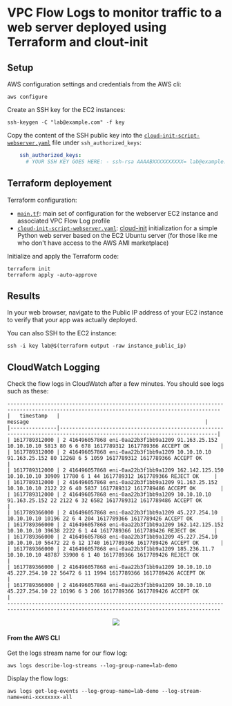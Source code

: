 # VPC Flow Logs to monitor traffic to a web server deployed using Terraform and clout-init

## Setup

AWS configuration settings and credentials from the AWS cli:
```
aws configure
```

Create an SSH key for the EC2 instances:
```
ssh-keygen -C "lab@example.com" -f key
```

Copy the content of the SSH public key into the [`cloud-init-script-webserver.yaml`](cloud-init-script-webserver.yaml) file under `ssh_authorized_keys`:
```YAML
    ssh_authorized_keys:
      # YOUR SSH KEY GOES HERE: - ssh-rsa AAAABXXXXXXXXXX= lab@example.com
```

## Terraform deployement  

Terraform configuration:  
- [`main.tf`](main.tf): main set of configuration for the webserver EC2 instance and associated VPC Flow Log profile
- [`cloud-init-script-webserver.yaml`](cloud-init-script-webserver.yaml): [cloud-init](https://learn.hashicorp.com/tutorials/terraform/cloud-init) initialization for a simple Python web server based on the EC2 Ubuntu server (for those like me who don't have access to the AWS AMI marketplace)

Initialize and apply the Terraform code:
```
terraform init
terraform apply -auto-approve
```

## Results  

In your web browser, navigate to the Public IP address of your EC2 instance to verify that your app was actually deployed.  

You can also SSH to the EC2 instance:  
```
ssh -i key lab@$(terraform output -raw instance_public_ip)
```

## CloudWatch Logging

Check the flow logs in CloudWatch after a few minutes.
You should see logs such as these:
```
-------------------------------------------------------------------------------------------------------------------------------------------
|   timestamp   |                                                         message                                                         |
|---------------|-------------------------------------------------------------------------------------------------------------------------|
| 1617789312000 | 2 416496057868 eni-0aa22b3f1bb9a1209 91.163.25.152 10.10.10.10 5813 80 6 6 678 1617789312 1617789366 ACCEPT OK          |
| 1617789312000 | 2 416496057868 eni-0aa22b3f1bb9a1209 10.10.10.10 91.163.25.152 80 12268 6 5 1059 1617789312 1617789366 ACCEPT OK        |
| 1617789312000 | 2 416496057868 eni-0aa22b3f1bb9a1209 162.142.125.150 10.10.10.10 30909 17780 6 1 44 1617789312 1617789366 REJECT OK     |
| 1617789312000 | 2 416496057868 eni-0aa22b3f1bb9a1209 91.163.25.152 10.10.10.10 2122 22 6 40 5837 1617789312 1617789486 ACCEPT OK        |
| 1617789312000 | 2 416496057868 eni-0aa22b3f1bb9a1209 10.10.10.10 91.163.25.152 22 2122 6 32 6582 1617789312 1617789486 ACCEPT OK        |
| 1617789366000 | 2 416496057868 eni-0aa22b3f1bb9a1209 45.227.254.10 10.10.10.10 10196 22 6 4 204 1617789366 1617789426 ACCEPT OK         |
| 1617789366000 | 2 416496057868 eni-0aa22b3f1bb9a1209 162.142.125.152 10.10.10.10 39638 2222 6 1 44 1617789366 1617789426 REJECT OK      |
| 1617789366000 | 2 416496057868 eni-0aa22b3f1bb9a1209 45.227.254.10 10.10.10.10 56472 22 6 12 1740 1617789366 1617789426 ACCEPT OK       |
| 1617789366000 | 2 416496057868 eni-0aa22b3f1bb9a1209 185.236.11.7 10.10.10.10 48787 33900 6 1 40 1617789366 1617789426 REJECT OK        |
| 1617789366000 | 2 416496057868 eni-0aa22b3f1bb9a1209 10.10.10.10 45.227.254.10 22 56472 6 11 1994 1617789366 1617789426 ACCEPT OK       |
| 1617789366000 | 2 416496057868 eni-0aa22b3f1bb9a1209 10.10.10.10 45.227.254.10 22 10196 6 3 206 1617789366 1617789426 ACCEPT OK         |
-------------------------------------------------------------------------------------------------------------------------------------------  
```

<p align="center">
<img src="https://d2908q01vomqb2.cloudfront.net/da4b9237bacccdf19c0760cab7aec4a8359010b0/2019/09/13/2019-08-13_10-41-04.png">
</p>


#### From the AWS CLI  

Get the logs stream name for our flow log:
```
aws logs describe-log-streams --log-group-name=lab-demo
```

Display the flow logs:
```
aws logs get-log-events --log-group-name=lab-demo --log-stream-name=eni-xxxxxxxx-all
```

